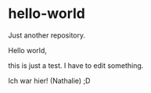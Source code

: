 # hello-world
Just another repository.

Hello world,

this is just a test. I have to edit something.

Ich war hier! (Nathalie) ;D
